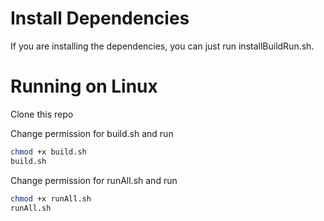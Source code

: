 # Install Dependencies

If you are installing the dependencies, you can just run installBuildRun.sh.

# Running on Linux
Clone this repo

Change permission for build.sh and run
``` sh
chmod +x build.sh
build.sh
```

Change permission for runAll.sh and run
``` sh
chmod +x runAll.sh
runAll.sh
```

